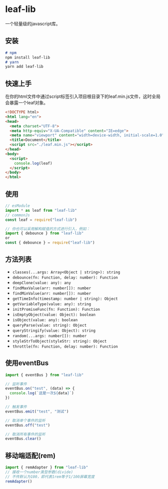 # leaf-lib

一个轻量级的javascript库。

## 安装

```markdown
# npm
npm install leaf-lib
# yarn
yarn add leaf-lib
```

## 快速上手

在你的html文件中通过script标签引入项目根目录下的leaf.min.js文件，这时全局会暴露一个leaf对象。

```html
<!DOCTYPE html>
<html lang="en">
<head>
  <meta charset="UTF-8">
  <meta http-equiv="X-UA-Compatible" content="IE=edge">
  <meta name="viewport" content="width=device-width, initial-scale=1.0">
  <title>Document</title>
  <script src="./leaf.min.js"></script>
</head>
<body>
  <script>
    console.log(leaf)
  </script>
</body>
</html>
```

## 使用

```javascript
// esModule
import * as leaf from "leaf-lib"
// commonJs
const leaf = require("leaf-lib")

// 你也可以采用解构赋值的方式进行引入，例如：
import { debounce } from "leaf-lib"
or
const { debounce } = require("leaf-lib")
```

## 方法列表

- `classes(...args: Array<Object | string>): string`
- `debounce(fn: Function, delay: number): Function`
- `deepClone(value: any): any`
- `findMaxValue(arr: number[]): number`
- `findMinValue(arr: number[]): number`
- `getTimeInfo(timestamp: number | string): Object`
- `getVariableType(value: any): string`
- `initPromiseFunc(fn: Function): Function`
- `isEmptyObject(value: Object): boolean`
- `isObject(value: any): boolean`
- `queryParse(value: string): Object`
- `queryStringify(value: Object): string`
- `random(...args: number[]): number`
- `styleStrToObject(styleStr: string): Object`
- `throttle(fn: Function, delay: number): Function`

## 使用eventBus
```javascript
import { eventBus } from "leaf-lib"

// 监听事件
eventBus.on("test", (data) => {
  console.log(`这是一次${data}`)
})

// 触发事件
eventBus.emit("test", "测试")

// 取消单个事件的监听
eventBus.off("test")

// 取消所有事件的监听
eventBus.clear()
```

## 移动端适配(rem)
```javascript
import { remAdapter } from "leaf-lib"
// 接收一个number类型参数(divide)
// 不传默认为100，即代表1rem等于1/100屏幕宽度
remAdapter()
```